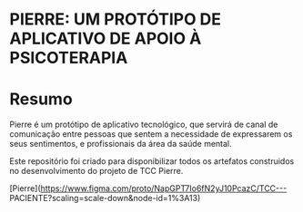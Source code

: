 # PIERRE: UM PROTÓTIPO DE APLICATIVO DE APOIO À PSICOTERAPIA

# Resumo

Pierre é um protótipo de aplicativo tecnológico, que servirá de canal de comunicação entre pessoas que sentem a necessidade de expressarem os seus sentimentos, e profissionais da área da saúde mental.

Este repositório foi criado para disponibilizar todos os artefatos construidos no desenvolvimento do projeto de TCC Pierre.

[Pierre](https://www.figma.com/proto/NapGPT7Io6fN2yJ10PcazC/TCC--- PACIENTE?scaling=scale-down&node-id=1%3A13)


